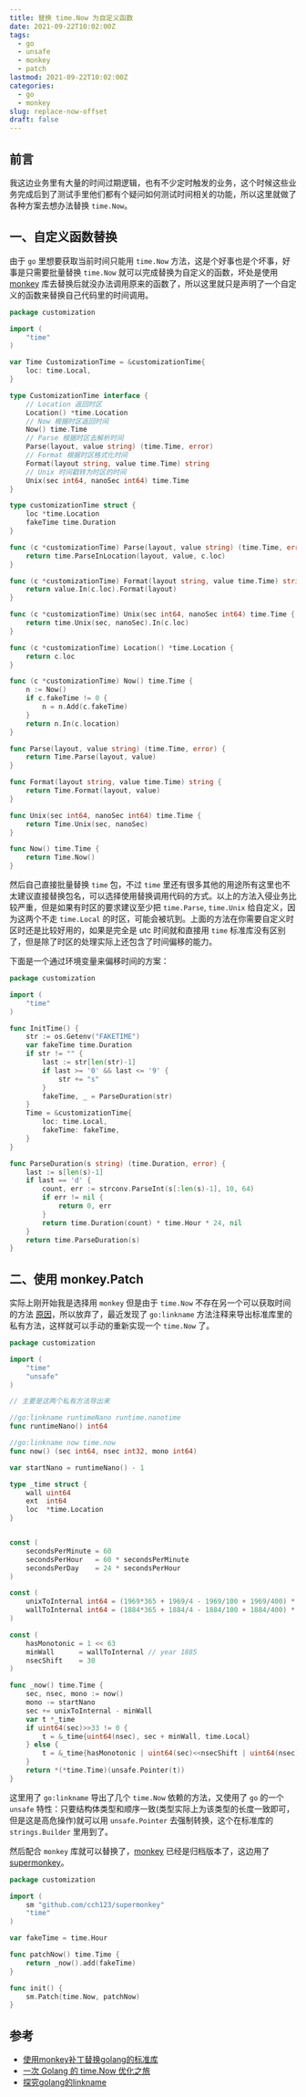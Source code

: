 ```yaml
---
title: 替换 time.Now 为自定义函数
date: 2021-09-22T10:02:00Z
tags:
  - go
  - unsafe
  - monkey
  - patch
lastmod: 2021-09-22T10:02:00Z
categories:
  - go
  - monkey
slug: replace-now-offset
draft: false
---
```


## 前言

我这边业务里有大量的时间过期逻辑，也有不少定时触发的业务，这个时候这些业务完成后到了测试手里他们都有个疑问如何测试时间相关的功能，所以这里就做了各种方案去想办法替换 `time.Now`。

<!--more-->


## 一、自定义函数替换

由于 `go` 里想要获取当前时间只能用 `time.Now` 方法，这是个好事也是个坏事，好事是只需要批量替换 `time.Now` 就可以完成替换为自定义的函数，坏处是使用 [monkey](https://github.com/bouk/monkey) 库去替换后就没办法调用原来的函数了，所以这里就只是声明了一个自定义的函数来替换自己代码里的时间调用。

```go
package customization

import (
	"time"
)

var Time CustomizationTime = &customizationTime{
	loc: time.Local,
}

type CustomizationTime interface {
	// Location 返回时区
	Location() *time.Location
	// Now 根据时区返回时间
	Now() time.Time
	// Parse 根据时区去解析时间
	Parse(layout, value string) (time.Time, error)
	// Format 根据时区格式化时间
	Format(layout string, value time.Time) string
	// Unix 时间戳转为时区的时间
	Unix(sec int64, nanoSec int64) time.Time
}

type customizationTime struct {
	loc *time.Location
	fakeTime time.Duration
}

func (c *customizationTime) Parse(layout, value string) (time.Time, error) {
	return time.ParseInLocation(layout, value, c.loc)
}

func (c *customizationTime) Format(layout string, value time.Time) string {
	return value.In(c.loc).Format(layout)
}

func (c *customizationTime) Unix(sec int64, nanoSec int64) time.Time {
	return time.Unix(sec, nanoSec).In(c.loc)
}

func (c *customizationTime) Location() *time.Location {
	return c.loc
}

func (c *customizationTime) Now() time.Time {
	n := Now()
	if c.fakeTime != 0 {
		n = n.Add(c.fakeTime)
	}
	return n.In(c.location)
}

func Parse(layout, value string) (time.Time, error) {
	return Time.Parse(layout, value)
}

func Format(layout string, value time.Time) string {
	return Time.Format(layout, value)
}

func Unix(sec int64, nanoSec int64) time.Time {
	return Time.Unix(sec, nanoSec)
}

func Now() time.Time {
	return Time.Now()
}
```

然后自己直接批量替换 `time` 包，不过 `time` 里还有很多其他的用途所有这里也不太建议直接替换包名，可以选择使用替换调用代码的方式。以上的方法入侵业务比较严重，但是如果有时区的要求建议至少把 `time.Parse`, `time.Unix` 给自定义，因为这两个不走 `time.Local` 的时区，可能会被坑到。上面的方法在你需要自定义时区时还是比较好用的，如果是完全是 utc 时间就和直接用 `time` 标准库没有区别了，但是除了时区的处理实际上还包含了时间偏移的能力。


下面是一个通过环境变量来偏移时间的方案：

```go
package customization

import (
	"time"
)

func InitTime() {
	str := os.Getenv("FAKETIME")
	var fakeTime time.Duration
	if str != "" {
		last := str[len(str)-1]
		if last >= '0' && last <= '9' {
			str += "s"
		}
		fakeTime, _ = ParseDuration(str)
	}
	Time = &customizationTime{
		loc: time.Local,
		fakeTime: fakeTime,
	}
}

func ParseDuration(s string) (time.Duration, error) {
	last := s[len(s)-1]
	if last == 'd' {
		count, err := strconv.ParseInt(s[:len(s)-1], 10, 64)
		if err != nil {
			return 0, err
		}
		return time.Duration(count) * time.Hour * 24, nil
	}
	return time.ParseDuration(s)
}
```


## 二、使用 monkey.Patch

实际上刚开始我是选择用 `monkey` 但是由于 `time.Now` 不存在另一个可以获取时间的方法 [原因](https://github.com/cch123/supermonkey/issues/12)，所以放弃了，最近发现了 `go:linkname` 方法注释来导出标准库里的私有方法，这样就可以手动的重新实现一个 `time.Now` 了。

```go
package customization

import (
	"time"
	"unsafe"
)

// 主要是这两个私有方法导出来

//go:linkname runtimeNano runtime.nanotime
func runtimeNano() int64

//go:linkname now time.now
func now() (sec int64, nsec int32, mono int64)

var startNano = runtimeNano() - 1

type _time struct {
	wall uint64
	ext  int64
	loc  *time.Location
}


const (
	secondsPerMinute = 60
	secondsPerHour   = 60 * secondsPerMinute
	secondsPerDay    = 24 * secondsPerHour
)

const (
	unixToInternal int64 = (1969*365 + 1969/4 - 1969/100 + 1969/400) * secondsPerDay
	wallToInternal int64 = (1884*365 + 1884/4 - 1884/100 + 1884/400) * secondsPerDay
)

const (
	hasMonotonic = 1 << 63
	minWall      = wallToInternal // year 1885
	nsecShift    = 30
)

func _now() time.Time {
	sec, nsec, mono := now()
	mono -= startNano
	sec += unixToInternal - minWall
	var t *_time
	if uint64(sec)>>33 != 0 {
		t = &_time{uint64(nsec), sec + minWall, time.Local}
	} else {
		t = &_time{hasMonotonic | uint64(sec)<<nsecShift | uint64(nsec), mono, time.Local}
	}
	return *(*time.Time)(unsafe.Pointer(t))
}
```

这里用了 `go:linkname` 导出了几个 `time.Now` 依赖的方法，又使用了 `go` 的一个 `unsafe` 特性：只要结构体类型和顺序一致(类型实际上为该类型的长度一致即可，但是这是高危操作)就可以用 `unsafe.Pointer` 去强制转换，这个在标准库的 `strings.Builder` 里用到了。


然后配合 `monkey` 库就可以替换了，[monkey](https://github.com/bouk/monkey) 已经是归档版本了，这边用了 [supermonkey](https://github.com/cch123/supermonkey)。

```go
package customization

import (
	sm "github.com/cch123/supermonkey"
	"time"
)

var fakeTime = time.Hour

func patchNow() time.Time {
    return _now().add(fakeTime)
}

func init() {
	sm.Patch(time.Now, patchNow)
}

```


## 参考

- [使用monkey补丁替换golang的标准库](http://xiaorui.cc/archives/5128)
- [一次 Golang 的 time.Now 优化之旅](https://www.purewhite.io/2021/04/29/golang-time-now-optimize)
- [探究golang的linkname](https://www.jianshu.com/p/92dfe2d17b25)
